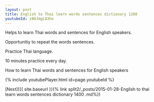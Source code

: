 ```yaml
---
layout: post
title: English to Thai learn words sentences dictionary 1208 
youtubeId: z80JmgL83ho
---
```

 
 
Helps to learn Thai words and sentences for English speakers.

Opportunitiy to repeat the words sentences. 

Practice Thai language. 
 
10 minutes practice every day. 
 
How to learn Thai words and sentences for English speakers 
 
{% include youtubePlayer.html id=page.youtubeId %}
 
 
[Next]({{ site.baseurl }}{% link  split2/_posts/2015-01-28-English to thai learn words sentences dictionary 1400 .md%})
 
